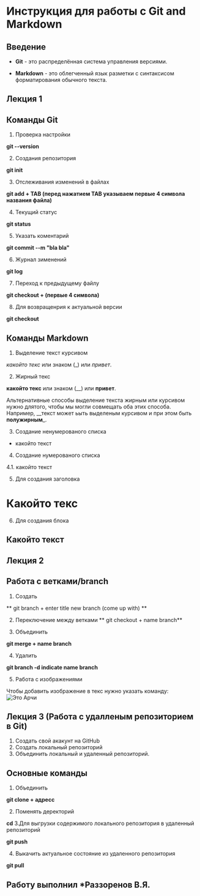 # Инструкция для работы с Git and Markdown

## Введение

* **Git** - это распределённая система управления версиями.

* **Markdown** - это облегченный язык разметки с синтаксисом форматирования обычного текста.

## Лекция 1

## Команды Git

1. Проверка настройки   

**git --version**

2. Создания репозитория     

**git init**

3. Отслеживания изменений в файлах   

**git add + TAB (перед нажатием TAB указываем первые 4 символа названия файла)**

4. Текущий статус        

**git status**

5. Указать коментарий     

**git commit --m "bla bla"**

6. Журнал зименений    

**git log** 

7. Переход к предыдущему файлу   

**git checkout + (первые 4 символа)**

8. Для возвращенрия к актуальной версии  

**git checkout** 

## Команды Markdown 

1. Выделение текст курсивом   

*какойто текс* или знаком (_) или _привет_.

2. Жирный текс   

**какойто текс** или знаком (__) или __привет__.

Альтернативные способы выделение текста жирным или курсивом нужно длятого, чтобы мы могли совмещать оба этих способа. Например, __текст может ьыть выделеным курсивом и при этом быть **полужирным**_.
  
3. Создание ненумерованого списка  

* какойто текст 

4. Создание нумерованого списка  

4.1. какойто текст

5. Для создания заголовка 

# Какойто текс

6. Для создания блока  

## Какойто текст

## Лекция 2

## Работа с ветками/branch

1. Создать

** git branch + enter title new branch (come up with) **

2. Переключение между ветками
** git checkout + name branch**

3. Объединить

**git merge + name branch**

4. Удалить

**git branch -d indicate name branch**

5. Работа с изображениями

Чтобы добавить изображение в текс нужно указать команду:
![Это Арчи](Archi.jpg)

## Лекция 3 (Работа с  удалленым репозиторием в Git)

1. Создать свой акакунт на GitHub
2. Создать локальный репозиторий
3. Объединить локальный и удаленный репозиторий.

## Основные команды

1. Объединить 

**git clone + адресс**

2. Поменять деректорий

**cd**
3.Для выгрузки содержимого локального репозитория в удаленный репозиторий

**git push**

4. Выкачить актуальное состояние из удаленного репозитория

**git pull**

## Работу выполнил *Раззоренов В.Я.
